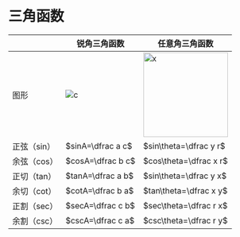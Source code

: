 # 三角函数

|         | 锐角三角函数                                             | 任意角三角函数                                                                                        |
| ------- | -------------------------------------------------- | ---------------------------------------------------------------------------------------------- |
| 图形      | ![c](D:\project\math-know\.gitbook\assets\sjx.jpg) | <img src="file:///D:/project/math-know/.gitbook/assets/rysj.jpg" title="" alt="x" width="170"> |
| 正弦（sin） | $sinA=\dfrac a c$                                  | $sin\theta=\dfrac y r$                                                                         |
| 余弦（cos） | $cosA=\dfrac b c$                                  | $cos\theta=\dfrac x r$                                                                         |
| 正切（tan） | $tanA=\dfrac a b$                                  | $sin\theta=\dfrac y x$                                                                         |
| 余切（cot） | $cotA=\dfrac b a$                                  | $tan\theta=\dfrac x y$                                                                         |
| 正割（sec） | $secA=\dfrac c b$                                  | $sec\theta=\dfrac r x$                                                                         |
| 余割（csc） | $cscA=\dfrac c a$                                  | $csc\theta=\dfrac r y$                                                                         |
